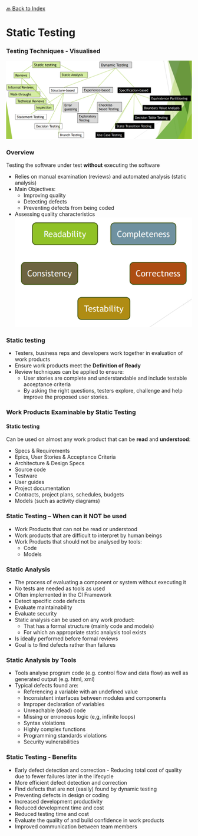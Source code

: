 [🔙 Back to Index](../index.md)

# Static Testing 

### Testing Techniques - Visualised
![image1.png](assets/image1.png)

### Overview
Testing the software under test **without** executing the software

* Relies on manual examination (reviews) and automated analysis (static analysis)
* Main Objectives:
  * Improving quality
  * Detecting defects
  * Preventing defects from being coded
* Assessing quality characteristics
![image2.png](assets/image2.png)

### Static testing
* Testers, business reps and developers work together in evaluation of work products
* Ensure work products meet the **Definition of Ready**
* Review techniques can be applied to ensure:
  * User stories are complete and understandable and include testable acceptance criteria
  * By asking the right questions, testers explore, challenge and help improve the proposed
    user stories. 

### Work Products Examinable by Static Testing
#### Static testing
Can be used on almost any work product that can be **read** and **understood**:
* Specs & Requirements
* Epics, User Stories & Acceptance Criteria
* Architecture & Design Specs
* Source code
* Testware
* User guides
* Project documentation
* Contracts, project plans, schedules, budgets
* Models (such as activity diagrams)

### Static Testing – When can it NOT be used
* Work Products that can not be read or understood
* Work products that are difficult to interpret by human beings
* Work Products that should not be analysed by tools:
  * Code
  * Models

### Static Analysis
* The process of evaluating a component or system without executing it
* No tests are needed as tools as used
* Often implemented in the CI Framework
* Detect specific code defects
* Evaluate maintainability
* Evaluate security
* Static analysis can be used on any work product:
  * That has a formal structure (mainly code and models)
  * For which an appropriate static analysis tool exists
* Is ideally performed before formal reviews
* Goal is to find defects rather than failures

### Static Analysis by Tools
* Tools analyse program code (e.g. control flow and data flow) as well as generated output (e.g. html, xml)
* Typical defects found are:
  * Referencing a variable with an undefined value
  * Inconsistent interfaces between modules and components
  * Improper declaration of variables
  * Unreachable (dead) code
  * Missing or erroneous logic (e,g, infinite loops)
  * Syntax violations
  * Highly complex functions
  * Programming standards violations
  * Security vulnerabilities

### Static Testing - Benefits
* Early defect detection and correction - Reducing total cost of quality due to fewer failures later in the lifecycle
* More efficient defect detection and correction
* Find defects that are not (easily) found by dynamic testing
* Preventing defects in design or coding
* Increased development productivity
* Reduced development time and cost
* Reduced testing time and cost
* Evaluate the quality of and build confidence in work products
* Improved communication between team members
